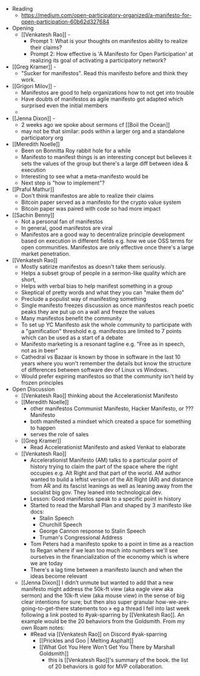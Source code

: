 - Reading
    - https://medium.com/open-participatory-organized/a-manifesto-for-open-participation-60b62d327684
- Opening
    - [[Venkatesh Rao]] - 
        - Prompt 1: What is your thoughts on manifestos ability to realize their claims? 
        - Prompt 2: How effective is 'A Manifesto for Open Participation' at realizing its goal of activating a participatory network?  
- [[Greg Kramer]] - 
    - "Sucker for manifestos". Read this manifesto before and think they work. 
- [[Grigori Milov]] -
    - Manifestos are good to help organizations how to not get into trouble 
    - Have doubts of manifestos as agile manifesto got adapted which surprised even the initial members 
    - 
- [[Jenna Dixon]] - 
    - 2 weeks ago we spoke about sermons cf [[Boil the Ocean]]
    - may not be that similar: pods within a larger org and a standalone participatory org
- [[Meredith Noelle]]
    - Been on Bonnitta Roy rabbit hole for a while 
    - Manifesto to manifest things is an interesting concept but believes it sets the values of the group but there's a large diff between idea & execution 
    - Interesting to see what a meta-manifesto would be 
    - Next step is "how to implement"? 
- [[Praful Mathur]]
    - Don't think manifestos are able to realize their claims
    - Bitcoin paper served as a manifesto for the crypto value system 
    - Bitcoin paper was paired with code so had more impact 
- [[Sachin Benny]]
    - Not a personal fan of manifestos
    - In general, good manifestos are viral 
    - Manifestos are a good way to decentralize principle development based on execution in different fields e.g. how we use OSS terms for open communities. Manifestos are only effective once there's a large market penetration. 
- [[Venkatesh Rao]]
    - Mostly satirize manifestos as doesn't take them seriously. 
    - Helps a subset group of people in a sermon-like quality which are short, 
    - Helps with verbal bias to help manifest something in a group 
    - Skeptical of pretty words and what they you can "make them do" 
    - Preclude a populist way of manifesting something 
    - Single manifesto freezes discussion as once manifestos reach poetic peaks they are put up on a wall and freeze the values
    - Many manifestos benefit the community 
    - To set up YC Manifesto ask the whole community to participate with a "gamification" threshold e.g. manifestos are limited to 7 points which can be used as a start of a debate 
    - Manifesto marketing is a resonant tagline e.g. "Free as in speech, not as in beer" 
    - Cathedral vs Bazaar is known by those in software in the last 10 years where you won't remember the details but know the structure of differences between software dev of Linux vs Windows. 
    - Would prefer expiring manifestos so that the community isn't held by frozen principles 
- Open Discussion
    - [[Venkatesh Rao]] thinking about the Accelerationist Manifesto
    - [[Meredith Noelle]] 
        - other manifestos Communist Manifesto, Hacker Manifesto, or ??? Manifesto 
        - both manifested a mindset which created a space for something to happen
        - serves the role of sales 
    - [[Greg Kramer]] 
        - Read Accelerationist Manifesto and asked Venkat to elaborate 
    - [[Venkatesh Rao]] 
        - Accelerationist Manifesto (AM) talks to a particular point of history trying to claim the part of the space where the right occupies e.g. Alt Right and that part of the world. AM author wanted to build a leftist version of the Alt Right (AR) and distance from AR and its fascist leanings as well as leaning away from the socialist big gov. They leaned into technological dev. 
        - Lesson: Good manifestos speak to a specific point in history 
        - Started to read the Marshall Plan and shaped by 3 manifesto like docs:
            - Stalin Speech
            - Churchill Speech 
            - George Cannon response to Stalin Speech 
            - Truman's Congressional Address
        - Tom Peters had a manifesto spoke to a point in time as a reaction to Regan where if we lean too much into numbers we'll see ourselves in the financialization of the economy which is where we are today 
        - There's a lag time between a manifesto launch and when the ideas become relevant 
    - [[Jenna Dixon]] I didn’t unmute but wanted to add that a new manifesto might address the 50k-ft view (aka eagle view aka sermon) and the 10k-ft view (aka mouse view) in the sense of big clear intentions for sure; but then also super granular how-we-are-going-to-get-there statements too
» eg a thread I fell into last week following a link posted to #yak-sparring by [[Venkatesh Rao]]. An example would be the 20 behaviors from the Goldsmith. From my own Roam notes:
        - #Read via [[Venkatesh Rao]] on Discord #yak-sparring
            - [[Prickles and Goo | Melting Asphalt]]
            - [[What Got You Here Won’t Get You There by Marshall Goldsmith]]
                - this is [[Venkatesh Rao]]'s summary of the book. the list of 20 behaviors is gold for MVP collaboration.
